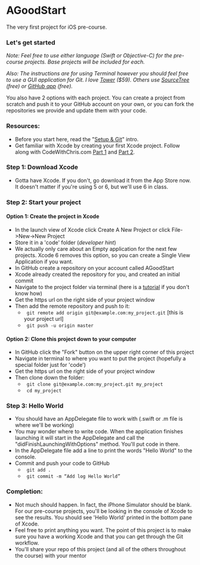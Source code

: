 AGoodStart
==========

The very first project for iOS pre-course.

### Let's get started

*Note: Feel free to use either language (Swift or Objective-C) for the pre-course projects. Base projects will be included for each.*

*Also: The instructions are for using Terminal however you should feel free to use a GUI application for Git. I love [Tower](http://www.git-tower.com/) ($59). Others use [SourceTree](http://www.sourcetreeapp.com/) (free) or [GitHub app](http://mac.github.com) (free).*


You also have 2 options with each project. You can create a project from scratch and push it to your GitHub account on your own, or you can fork the repositories we provide and update them with your code.

### Resources:

- Before you start here, read the "[Setup & Git](https://devmounta.in/files/iOS/ios-precourse__01GitSetup.pdf)" intro.
- Get familiar with Xcode by creating your first Xcode project. Follow along with CodeWithChris.com [Part 1](http://codewithchris.com/first-xcode-project/) and [Part 2](http://codewithchris.com/xcode-project-files-explained/).


### Step 1: Download Xcode
- Gotta have Xcode. If you don't, go download it from the App Store now. It doesn't matter if you're using 5 or 6, but we'll use 6 in class. 

### Step 2: Start your project
#### Option 1: Create the project in Xcode
- In the launch view of Xcode click Create A New Project or click File->New->New Project
- Store it in a 'code' folder (*developer hint*)
- We actually only care about an Empty application for the next few projects. Xcode 6 removes this option, so you can create a Single View Application if you want.
- In GitHub create a repository on your account called AGoodStart
- Xcode already created the repository for you, and created an initial commit
- Navigate to the project folder via terminal (here is a [tutorial](http://computers.tutsplus.com/tutorials/navigating-the-terminal-a-gentle-introduction--mac-3855) if you don't know how)
- Get the https url on the right side of your project window
- Then add the remote repository and push to it:
  - ``` git remote add origin git@example.com:my_project.git``` [this is your project url]
  - ``` git push -u origin master```

#### Option 2: Clone this project down to your computer
- In GitHub click the "Fork" button on the upper right corner of this project
- Navigate in terminal to where you want to put the project (hopefully a special folder just for 'code')
- Get the https url on the right side of your project window
- Then clone down the folder:
  - ``` git clone git@example.com:my_project.git my_project```
  - ``` cd my_project```

### Step 3: Hello World
- You should have an AppDelegate file to work with (.swift or .m file is where we'll be working)
- You may wonder where to write code. When the application finishes launching it will start in the AppDelegate and call the "didFinishLaunchingWithOptions" method. You'll put code in there.
- In the AppDelegate file add a line to print the words "Hello World" to the console.
- Commit and push your code to GitHub
  - ``` git add .```
  - ``` git commit -m “Add log Hello World”```

### Completion:
- Not much should happen. In fact, the iPhone Simulator should be blank. For our pre-course projects, you'll be looking in the console of Xcode to see the results. You should see 'Hello World' printed in the bottom pane of Xcode.
- Feel free to print anything you want. The point of this project is to make sure you have a working Xcode and that you can get through the Git workflow.
- You'll share your repo of this project (and all of the others throughout the course) with your mentor
